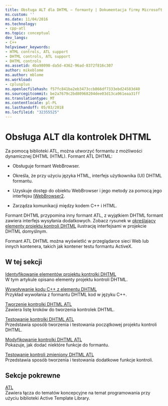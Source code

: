 ```yaml
---
title: Obsługa ALT dla DHTML — formanty | Dokumentacja firmy Microsoft
ms.custom: ''
ms.date: 11/04/2016
ms.technology:
- cpp-atl
ms.topic: conceptual
dev_langs:
- C++
helpviewer_keywords:
- HTML controls, ATL support
- DHTML controls, ATL support
- DHTML controls
ms.assetid: 4ba98098-da5d-4362-96ad-8372f816c307
author: mikeblome
ms.author: mblome
ms.workload:
- cplusplus
ms.openlocfilehash: f57fc841ba2eb3473ccb866df7333ebd24583d40
ms.sourcegitcommit: be2a7679c2bd80968204dee03d13ca961eaa31ff
ms.translationtype: MT
ms.contentlocale: pl-PL
ms.lasthandoff: 05/03/2018
ms.locfileid: "32355525"
---
```

# <a name="atl-support-for-dhtml-controls"></a>Obsługa ALT dla kontrolek DHTML
Za pomocą biblioteki ATL, można utworzyć formantu z możliwości dynamicznej DHTML (HTML). Formant ATL DHTML:  
  
-   Obsługuje formant WebBrowser.  
  
-   Określa, że przy użyciu języka HTML, interfejs użytkownika (UI) DHTML formantu.  
  
-   Uzyskuje dostęp do obiektu WebBrowser i jego metody za pomocą jego interfejsu [IWebBrowser2](https://msdn.microsoft.com/library/aa752127.aspx).  
  
-   Zarządza komunikacji między kodem C++ i HTML.  
  
 Formant DHTML przypomina inny formant ATL, z wyjątkiem DHTML formant zawiera interfejs wysyłania dodatkowych. Zobacz rysunek w [określający elementy projektu kontroli DHTML](../atl/identifying-the-elements-of-the-dhtml-control-project.md) ilustrację interfejsami w projekcie DHTML domyślnym.  
  
 Formant ATL DHTML można wyświetlić w przeglądarce sieci Web lub innych kontenera, takich jak kontener testu formantu ActiveX.  
  
## <a name="in-this-section"></a>W tej sekcji  
 [Identyfikowanie elementów projektu kontrolki DHTML](../atl/identifying-the-elements-of-the-dhtml-control-project.md)  
 W tym artykule opisano elementy projektu kontroli DHTML.  
  
 [Wywoływanie kodu C++ z elementu DHTML](../atl/calling-cpp-code-from-dhtml.md)  
 Przykład wywołania z formantu DHTML kod w języku C++.  
  
 [Tworzenie kontrolki DHTML ATL](../atl/creating-an-atl-dhtml-control.md)  
 Zawiera listę kroków do tworzenia kontrolek DHTML.  
  
 [Testowanie kontrolki DHTML ATL](../atl/testing-the-atl-dhtml-control.md)  
 Przedstawia sposób tworzenia i testowania początkowej projektu kontroli DHTML.  
  
 [Modyfikowanie kontrolki DHTML ATL](../atl/modifying-the-atl-dhtml-control.md)  
 Pokazuje, jak dodać niektóre funkcje do formantu.  
  
 [Testowanie kontroli zmieniony DHTML ATL](../atl/testing-the-modified-atl-dhtml-control.md)  
 Przedstawia sposób tworzenia i testowania dodatkowe funkcje kontroli.  
  
## <a name="related-sections"></a>Sekcje pokrewne  
 [ATL](../atl/active-template-library-atl-concepts.md)  
 Zawiera łącza do tematów koncepcyjne na temat programowania przy użyciu biblioteki Active Template Library.

